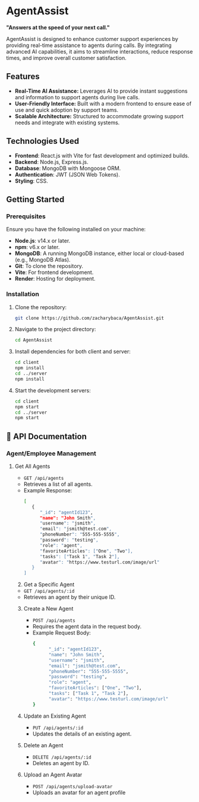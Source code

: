 # AgentAssist

**"Answers at the speed of your next call."**

AgentAssist is designed to enhance customer support experiences by providing real-time assistance to agents during calls. By integrating advanced AI capabilities, it aims to streamline interactions, reduce response times, and improve overall customer satisfaction.

## Features

- **Real-Time AI Assistance:** Leverages AI to provide instant suggestions and information to support agents during live calls.
- **User-Friendly Interface:** Built with a modern frontend to ensure ease of use and quick adoption by support teams.
- **Scalable Architecture:** Structured to accommodate growing support needs and integrate with existing systems.

## Technologies Used

- **Frontend**: React.js with Vite for fast development and optimized builds.
- **Backend**: Node.js, Express.js.
- **Database**: MongoDB with Mongoose ORM.
- **Authentication**: JWT (JSON Web Tokens).
- **Styling**: CSS.

## Getting Started

### Prerequisites

Ensure you have the following installed on your machine:

- **Node.js**: v14.x or later.
- **npm**: v6.x or later.
- **MongoDB**: A running MongoDB instance, either local or cloud-based (e.g., MongoDB Atlas).
- **Git**: To clone the repository.
- **Vite**: For frontend development.
- **Render**: Hosting for deployment.

### Installation

1. Clone the repository:

   ```bash
   git clone https://github.com/zacharybaca/AgentAssist.git

2. Navigate to the project directory:
   ```bash
   cd AgentAssist

3. Install dependencies for both client and server:
   ```bash
   cd client
   npm install
   cd ../server
   npm install

4. Start the development servers:
   ```bash
   cd client
   npm start
   cd ../server
   npm start

## 📡 API Documentation

### Agent/Employee Management

   1. Get All Agents
      - <code>GET /api/agents</code>
      - Retrieves a list of all agents.
      - Example Response:
         ```bash
         [
            {
               "_id": "agentId123",
               "name": "John Smith",
               "username": "jsmith",
               "email": "jsmith@test.com",
               "phoneNumber": "555-555-5555",
               "password": "testing",
               "role": "agent",
               "favoriteArticles": ["One", "Two"],
               "tasks": ["Task 1", "Task 2"],
               "avatar": "https://www.testurl.com/image/url"
            }
         ]

      2. Get a Specific Agent
      - <code>GET /api/agents/:id</code>
      - Retrieves an agent by their unique ID.
     
      3. Create a New Agent
         - <code>POST /api/agents</code>
         - Requires the agent data in the request body.
         - Example Request Body:
            ```bash
            {
                  "_id": "agentId123",
                  "name": "John Smith",
                  "username": "jsmith",
                  "email": "jsmith@test.com",
                  "phoneNumber": "555-555-5555",
                  "password": "testing",
                  "role": "agent",
                  "favoriteArticles": ["One", "Two"],
                  "tasks": ["Task 1", "Task 2"],
                  "avatar": "https://www.testurl.com/image/url"
            }

      4. Update an Existing Agent
         - <code>PUT /api/agents/:id</code>
         - Updates the details of an existing agent.
        
      5. Delete an Agent
         - <code>DELETE /api/agents/:id</code>
         - Deletes an agent by ID.
        
      6. Upload an Agent Avatar
         - <code>POST /api/agents/upload-avatar</code>
         - Uploads an avatar for an agent profile
